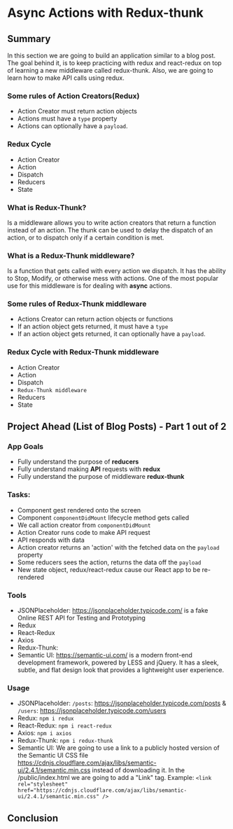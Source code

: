 # Async Actions with Redux-thunk 

## Summary
In this section we are going to build an application similar to a blog post. The goal behind it, is to keep practicing with redux and react-redux on top of learning a new middleware called redux-thunk. Also, we are going to learn how to make API calls using redux. 

### Some rules of Action Creators(Redux)
- Action Creator must return action objects
- Actions must have a `type` property
- Actions can optionally have a `payload`.

### Redux Cycle
- Action Creator
- Action
- Dispatch
- Reducers
- State

### What is Redux-Thunk?
Is a middleware allows you to write action creators that return a function instead of an action. The thunk can be used to delay the dispatch of an action, or to dispatch only if a certain condition is met.

### What is a Redux-Thunk middleware?
Is a function that gets called with every action we dispatch. It has the ability to Stop, Modify, or otherwise mess with actions. One of the most popular use for this middleware is for dealing with **async** actions.

### Some rules of Redux-Thunk middleware
- Actions Creator can return action objects or functions
- If an action object gets returned, it must have a `type`
- If an action object gets returned, it can optionally have a `payload`.

### Redux Cycle with Redux-Thunk middleware
- Action Creator
- Action
- Dispatch
- `Redux-Thunk middleware`
- Reducers
- State

## Project Ahead (List of Blog Posts) - Part 1 out of 2


### App Goals
- Fully understand the purpose of **reducers**
- Fully understand making **API** requests with **redux**
- Fully understand the purpose of middleware **redux-thunk**

### Tasks:
- Component gest rendered onto the screen
- Component `componentDidMount` lifecycle method gets called
- We call action creator from `componentDidMount`
- Action Creator runs code to make API request
- API responds with data
- Action creator returns an 'action' with the fetched data on the `payload` property
- Some reducers sees the action, returns the data off the `payload`
- New state object, redux/react-redux cause our React app to be re-rendered

### Tools
- JSONPlaceholder: https://jsonplaceholder.typicode.com/ is a fake Online REST API for Testing and Prototyping
- Redux
- React-Redux 
- Axios
- Redux-Thunk: 
- Semantic UI: https://semantic-ui.com/ is a modern front-end development framework, powered by LESS and jQuery. It has a sleek, subtle, and flat design look that provides a lightweight user experience.


### Usage
- JSONPlaceholder: `/posts`: https://jsonplaceholder.typicode.com/posts & `/users`: https://jsonplaceholder.typicode.com/users
- Redux: `npm i redux`
- React-Redux: `npm i react-redux`
- Axios: `npm i axios`
- Redux-Thunk: `npm i redux-thunk`
- Semantic UI: We are going to use a link to a publicly hosted version of the Semantic UI CSS file https://cdnjs.cloudflare.com/ajax/libs/semantic-ui/2.4.1/semantic.min.css instead of downloading it. In the /public/index.html we are going to add a "Link" tag. Example: `<link rel="stylesheet" href="https://cdnjs.cloudflare.com/ajax/libs/semantic-ui/2.4.1/semantic.min.css" />`

## Conclusion
